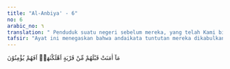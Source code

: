 ```yaml
---
title: "Al-Anbiya' - 6"
no: 6
arabic_no: ٦
translation: " Penduduk suatu negeri sebelum mereka, yang telah Kami binasakan, mereka itu tidak beriman (padahal telah Kami kirimkan bukti). Apakah mereka akan beriman?"
tafsir: "Ayat ini menegaskan bahwa andaikata tuntutan mereka dikabulkan, mereka tetap tidak akan beriman. Kenyataan ini telah terjadi pada kaum musyrikin pada masa-masa sebelumnya. Mereka juga tidak beriman kendati pun tuntutan mereka dikabulkan. Itulah sebabnya Allah telah membinasakan mereka. Lalu apa alasannya untuk mengabulkan tuntutan kaum musyrikin yang ada sekarang. Allah telah mengetahui bahwa mereka juga tidak akan beriman. Dan sunnatullah tidak akan berubah, siapa yang zalim, pasti akan binasa. Maka kaum musyrikin Quraisy yang tidak beriman kepada Muhammad, dan yang berlaku zalim, juga pasti akan binasa."
---
```


مَآ اٰمَنَتْ قَبْلَهُمْ مِّنْ قَرْيَةٍ اَهْلَكْنٰهَاۚ اَفَهُمْ يُؤْمِنُوْنَ 
